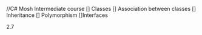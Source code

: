 //C# Mosh Intermediate course
[] Classes
[] Association between classes
[] Inheritance
[] Polymorphism
[]Interfaces

2.7
